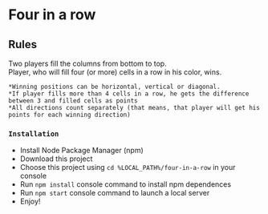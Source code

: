 # Four in a row


## Rules


<p>Two players fill the columns from bottom to top. <br>
Player, who will fill four (or more) cells in a row in his color, wins. </p>

```
*Winning positions can be horizontal, vertical or diagonal.
*If player fills more than 4 cells in a row, he gets the difference between 3 and filled cells as points
*All directions count separately (that means, that player will get his points for each winning direction)
```

### `Installation`
* Install Node Package Manager (npm)
* Download this project
* Choose this project using `cd %LOCAL_PATH%/four-in-a-row` in your console
* Run `npm install` console command to install npm dependences
* Run `npm start` console command to launch a local server
* Enjoy!

